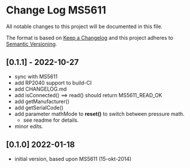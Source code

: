 # Change Log MS5611

All notable changes to this project will be documented in this file.

The format is based on [Keep a Changelog](http://keepachangelog.com/)
and this project adheres to [Semantic Versioning](http://semver.org/).


## [0.1.1] - 2022-10-27
- sync with MS5611
- add RP2040 support to build-CI
- add CHANGELOG.md
- add isConnected() ==> read() should return MS5611_READ_OK
- add getManufacturer()
- add getSerialCode()
- add parameter mathMode to **reset()** to switch between pressure math.
  - see readme for details.
- minor edits.


## [0.1.0] 2022-01-18
- initial version, based upon MS5611 (15-okt-2014)